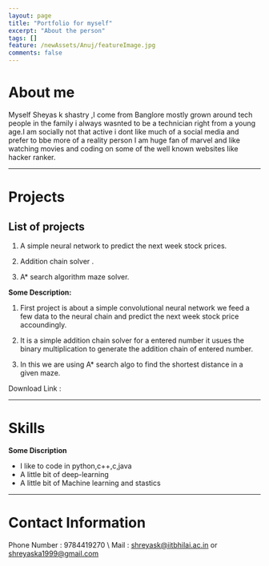 ```yaml
---
layout: page
title: "Portfolio for myself"
excerpt: "About the person"
tags: []
feature: /newAssets/Anuj/featureImage.jpg
comments: false
---
```


# About me
Myself Sheyas k shastry ,I come from Banglore mostly grown around tech people in the family i always wasnted to be a technician right from a young age.I am socially not that active i dont like much of a social media and prefer to bbe more of a reality person I am huge fan of marvel and like watching movies and coding on some of the well known websites like hacker ranker. 

---
# Projects

## List of projects
1. A simple neural network to predict the next week stock prices.  

2. Addition chain solver .

3. A* search algorithm maze solver.

**Some Description:**

1. First project is about a simple convolutional neural network we feed a few data to the neural chain and predict the next week stock price accoundingly.

2. It is a simple addition chain solver for a entered number it usues the binary multiplication to generate the addition chain of entered number.

3. In this we are using A* search algo to find the shortest distance in a given maze.


Download Link : <a class="social-btn" href="https://gist.github.com/shreyaskshastry" target="_blank" rel="noopener noreferrer"><i class="fa fa-fw fa-github"></i></a>



---
# Skills
**Some Discription**

- I like to code in python,c++,c,java
- A little bit of deep-learning
- A little bit of Machine learning and stastics

---
# Contact Information

Phone Number : 9784419270 \\
Mail : shreyask@iitbhilai.ac.in or shreyaska1999@gmail.com

<a class="social-btn" href="https://github.com/shreyaskshastry" target="_blank" rel="noopener noreferrer"><i class="fa fa-fw fa-github"></i></a>
<a class="social-btn" href="http://steamcommunity.com/id/shreyaskshastry" target="_blank" rel="noopener noreferrer"><i class="fa fa-fw fa-steam-square"></i></a>